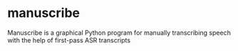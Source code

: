 # manuscribe
Manuscribe is a graphical Python program for manually transcribing speech with the help of first-pass ASR transcripts
